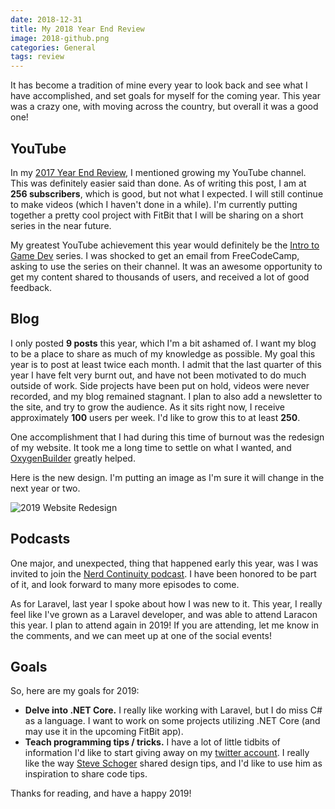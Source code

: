 ```yaml
---
date: 2018-12-31
title: My 2018 Year End Review
image: 2018-github.png
categories: General
tags: review
---
```

It has become a tradition of mine every year to look back and see what I have accomplished, and set goals for myself for the coming year. This year was a crazy one, with moving across the country, but overall it was a good one!

## YouTube

In my [2017 Year End Review](/2017-12-31-2017-year-end-review), I mentioned growing my YouTube channel. This was definitely easier said than done. As of writing this post, I am at **256 subscribers**, which is good, but not what I expected. I will still continue to make videos (which I haven't done in a while). I'm currently putting together a pretty cool project with FitBit that I will be sharing on a short series in the near future.

My greatest YouTube achievement this year would definitely be the [Intro to Game Dev](https://www.youtube.com/watch?v=QXkitAmRl9w&list=PLht-7jHewMA6Wywk_bk0RnD4OvHZ5qL2c) series. I was shocked to get an email from FreeCodeCamp, asking to use the series on their channel. It was an awesome opportunity to get my content shared to thousands of users, and received a lot of good feedback.

## Blog

I only posted **9 posts** this year, which I'm a bit ashamed of. I want my blog to be a place to share as much of my knowledge as possible. My goal this year is to post at least twice each month. I admit that the last quarter of this year I have felt very burnt out, and have not been motivated to do much outside of work. Side projects have been put on hold, videos were never recorded, and my blog remained stagnant. I plan to also add a newsletter to the site, and try to grow the audience. As it sits right now, I receive approximately **100** users per week. I'd like to grow this to at least **250**.

One accomplishment that I had during this time of burnout was the redesign of my website. It took me a long time to settle on what I wanted, and [OxygenBuilder](https://oxygenbuilder.com/) greatly helped.

Here is the new design. I'm putting an image as I'm sure it will change in the next year or two.

![2019 Website Redesign](/images/2019-redesign.png)

## Podcasts

One major, and unexpected, thing that happened early this year, was I was invited to join the [Nerd Continuity podcast](https://www.nerdcontinuity.com/).  I have been honored to be part of it, and look forward to many more episodes to come.

As for Laravel, last year I spoke about how I was new to it. This year, I really feel like I've grown as a Laravel developer, and was able to attend Laracon this year. I plan to attend again in 2019! If you are attending, let me know in the comments, and we can meet up at one of the social events!

## Goals

So, here are my goals for 2019:

* **Delve into .NET Core.** I really like working with Laravel, but I do miss C# as a language. I want to work on some projects utilizing .NET Core (and may use it in the upcoming FitBit app).
* **Teach programming tips / tricks.** I have a lot of little tidbits of information I'd like to start giving away on my [twitter account](https://twitter.com/chrisjperko). I really like the way [Steve Schoger](https://twitter.com/steveschoger) shared design tips, and I'd like to use him as inspiration to share code tips.

Thanks for reading, and have a happy 2019!